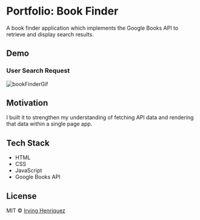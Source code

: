 # Portfolio: Book Finder 

A book finder application which implements the Google Books API to retrieve and display search results.

## Demo


### User Search Request
![bookFinderGif](https://user-images.githubusercontent.com/69181038/103257369-f15ba280-495e-11eb-9391-703f9b567e96.gif)



## Motivation

I built it to strengthen my understanding of fetching API data and rendering that data within a single page app.

## Tech Stack
- HTML
- CSS
- JavaScript
- Google Books API


## License
MIT © [Irving Henriquez](https://github.com/IrvHenri)
